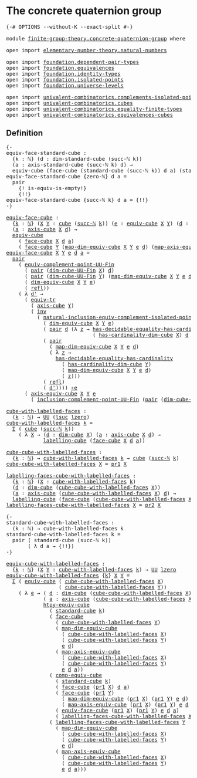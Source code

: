 # The concrete quaternion group

<pre class="Agda"><a id="42" class="Symbol">{-#</a> <a id="46" class="Keyword">OPTIONS</a> <a id="54" class="Pragma">--without-K</a> <a id="66" class="Pragma">--exact-split</a> <a id="80" class="Symbol">#-}</a>

<a id="85" class="Keyword">module</a> <a id="92" href="finite-group-theory.concrete-quaternion-group.html" class="Module">finite-group-theory.concrete-quaternion-group</a> <a id="138" class="Keyword">where</a>

<a id="145" class="Keyword">open</a> <a id="150" class="Keyword">import</a> <a id="157" href="elementary-number-theory.natural-numbers.html" class="Module">elementary-number-theory.natural-numbers</a>

<a id="199" class="Keyword">open</a> <a id="204" class="Keyword">import</a> <a id="211" href="foundation.dependent-pair-types.html" class="Module">foundation.dependent-pair-types</a>
<a id="243" class="Keyword">open</a> <a id="248" class="Keyword">import</a> <a id="255" href="foundation.equivalences.html" class="Module">foundation.equivalences</a>
<a id="279" class="Keyword">open</a> <a id="284" class="Keyword">import</a> <a id="291" href="foundation.identity-types.html" class="Module">foundation.identity-types</a>
<a id="317" class="Keyword">open</a> <a id="322" class="Keyword">import</a> <a id="329" href="foundation.isolated-points.html" class="Module">foundation.isolated-points</a>
<a id="356" class="Keyword">open</a> <a id="361" class="Keyword">import</a> <a id="368" href="foundation.universe-levels.html" class="Module">foundation.universe-levels</a>

<a id="396" class="Keyword">open</a> <a id="401" class="Keyword">import</a> <a id="408" href="univalent-combinatorics.complements-isolated-points.html" class="Module">univalent-combinatorics.complements-isolated-points</a>
<a id="460" class="Keyword">open</a> <a id="465" class="Keyword">import</a> <a id="472" href="univalent-combinatorics.cubes.html" class="Module">univalent-combinatorics.cubes</a>
<a id="502" class="Keyword">open</a> <a id="507" class="Keyword">import</a> <a id="514" href="univalent-combinatorics.equality-finite-types.html" class="Module">univalent-combinatorics.equality-finite-types</a>
<a id="560" class="Keyword">open</a> <a id="565" class="Keyword">import</a> <a id="572" href="univalent-combinatorics.equivalences-cubes.html" class="Module">univalent-combinatorics.equivalences-cubes</a>
</pre>
## Definition

<pre class="Agda"><a id="643" class="Comment">{-
equiv-face-standard-cube :
  {k : ℕ} (d : dim-standard-cube (succ-ℕ k))
  (a : axis-standard-cube (succ-ℕ k) d) →
  equiv-cube (face-cube (standard-cube (succ-ℕ k)) d a) (standard-cube k)
equiv-face-standard-cube {zero-ℕ} d a =
  pair
    {! is-equiv-is-empty!}
    {!!}
equiv-face-standard-cube {succ-ℕ k} d a = {!!}
-}</a>

<a id="equiv-face-cube"></a><a id="968" href="finite-group-theory.concrete-quaternion-group.html#968" class="Function">equiv-face-cube</a> <a id="984" class="Symbol">:</a>
  <a id="988" class="Symbol">{</a><a id="989" href="finite-group-theory.concrete-quaternion-group.html#989" class="Bound">k</a> <a id="991" class="Symbol">:</a> <a id="993" href="elementary-number-theory.natural-numbers.html#1458" class="Datatype">ℕ</a><a id="994" class="Symbol">}</a> <a id="996" class="Symbol">(</a><a id="997" href="finite-group-theory.concrete-quaternion-group.html#997" class="Bound">X</a> <a id="999" href="finite-group-theory.concrete-quaternion-group.html#999" class="Bound">Y</a> <a id="1001" class="Symbol">:</a> <a id="1003" href="univalent-combinatorics.cubes.html#715" class="Function">cube</a> <a id="1008" class="Symbol">(</a><a id="1009" href="elementary-number-theory.natural-numbers.html#1492" class="InductiveConstructor">succ-ℕ</a> <a id="1016" href="finite-group-theory.concrete-quaternion-group.html#989" class="Bound">k</a><a id="1017" class="Symbol">))</a> <a id="1020" class="Symbol">(</a><a id="1021" href="finite-group-theory.concrete-quaternion-group.html#1021" class="Bound">e</a> <a id="1023" class="Symbol">:</a> <a id="1025" href="univalent-combinatorics.equivalences-cubes.html#1325" class="Function">equiv-cube</a> <a id="1036" href="finite-group-theory.concrete-quaternion-group.html#997" class="Bound">X</a> <a id="1038" href="finite-group-theory.concrete-quaternion-group.html#999" class="Bound">Y</a><a id="1039" class="Symbol">)</a> <a id="1041" class="Symbol">(</a><a id="1042" href="finite-group-theory.concrete-quaternion-group.html#1042" class="Bound">d</a> <a id="1044" class="Symbol">:</a> <a id="1046" href="univalent-combinatorics.cubes.html#875" class="Function">dim-cube</a> <a id="1055" href="finite-group-theory.concrete-quaternion-group.html#997" class="Bound">X</a><a id="1056" class="Symbol">)</a>
  <a id="1060" class="Symbol">(</a><a id="1061" href="finite-group-theory.concrete-quaternion-group.html#1061" class="Bound">a</a> <a id="1063" class="Symbol">:</a> <a id="1065" href="univalent-combinatorics.cubes.html#1524" class="Function">axis-cube</a> <a id="1075" href="finite-group-theory.concrete-quaternion-group.html#997" class="Bound">X</a> <a id="1077" href="finite-group-theory.concrete-quaternion-group.html#1042" class="Bound">d</a><a id="1078" class="Symbol">)</a> <a id="1080" class="Symbol">→</a>
  <a id="1084" href="univalent-combinatorics.equivalences-cubes.html#1325" class="Function">equiv-cube</a>
    <a id="1099" class="Symbol">(</a> <a id="1101" href="univalent-combinatorics.cubes.html#3241" class="Function">face-cube</a> <a id="1111" href="finite-group-theory.concrete-quaternion-group.html#997" class="Bound">X</a> <a id="1113" href="finite-group-theory.concrete-quaternion-group.html#1042" class="Bound">d</a> <a id="1115" href="finite-group-theory.concrete-quaternion-group.html#1061" class="Bound">a</a><a id="1116" class="Symbol">)</a>
    <a id="1122" class="Symbol">(</a> <a id="1124" href="univalent-combinatorics.cubes.html#3241" class="Function">face-cube</a> <a id="1134" href="finite-group-theory.concrete-quaternion-group.html#999" class="Bound">Y</a> <a id="1136" class="Symbol">(</a><a id="1137" href="univalent-combinatorics.equivalences-cubes.html#1627" class="Function">map-dim-equiv-cube</a> <a id="1156" href="finite-group-theory.concrete-quaternion-group.html#997" class="Bound">X</a> <a id="1158" href="finite-group-theory.concrete-quaternion-group.html#999" class="Bound">Y</a> <a id="1160" href="finite-group-theory.concrete-quaternion-group.html#1021" class="Bound">e</a> <a id="1162" href="finite-group-theory.concrete-quaternion-group.html#1042" class="Bound">d</a><a id="1163" class="Symbol">)</a> <a id="1165" class="Symbol">(</a><a id="1166" href="univalent-combinatorics.equivalences-cubes.html#1950" class="Function">map-axis-equiv-cube</a> <a id="1186" href="finite-group-theory.concrete-quaternion-group.html#997" class="Bound">X</a> <a id="1188" href="finite-group-theory.concrete-quaternion-group.html#999" class="Bound">Y</a> <a id="1190" href="finite-group-theory.concrete-quaternion-group.html#1021" class="Bound">e</a> <a id="1192" href="finite-group-theory.concrete-quaternion-group.html#1042" class="Bound">d</a> <a id="1194" href="finite-group-theory.concrete-quaternion-group.html#1061" class="Bound">a</a><a id="1195" class="Symbol">))</a>
<a id="1198" href="finite-group-theory.concrete-quaternion-group.html#968" class="Function">equiv-face-cube</a> <a id="1214" href="finite-group-theory.concrete-quaternion-group.html#1214" class="Bound">X</a> <a id="1216" href="finite-group-theory.concrete-quaternion-group.html#1216" class="Bound">Y</a> <a id="1218" href="finite-group-theory.concrete-quaternion-group.html#1218" class="Bound">e</a> <a id="1220" href="finite-group-theory.concrete-quaternion-group.html#1220" class="Bound">d</a> <a id="1222" href="finite-group-theory.concrete-quaternion-group.html#1222" class="Bound">a</a> <a id="1224" class="Symbol">=</a>
  <a id="1228" href="foundation-core.dependent-pair-types.html#588" class="InductiveConstructor">pair</a>
    <a id="1237" class="Symbol">(</a> <a id="1239" href="univalent-combinatorics.complements-isolated-points.html#5768" class="Function">equiv-complement-point-UU-Fin</a>
      <a id="1275" class="Symbol">(</a> <a id="1277" href="foundation-core.dependent-pair-types.html#588" class="InductiveConstructor">pair</a> <a id="1282" class="Symbol">(</a><a id="1283" href="univalent-combinatorics.cubes.html#798" class="Function">dim-cube-UU-Fin</a> <a id="1299" href="finite-group-theory.concrete-quaternion-group.html#1214" class="Bound">X</a><a id="1300" class="Symbol">)</a> <a id="1302" href="finite-group-theory.concrete-quaternion-group.html#1220" class="Bound">d</a><a id="1303" class="Symbol">)</a>
      <a id="1311" class="Symbol">(</a> <a id="1313" href="foundation-core.dependent-pair-types.html#588" class="InductiveConstructor">pair</a> <a id="1318" class="Symbol">(</a><a id="1319" href="univalent-combinatorics.cubes.html#798" class="Function">dim-cube-UU-Fin</a> <a id="1335" href="finite-group-theory.concrete-quaternion-group.html#1216" class="Bound">Y</a><a id="1336" class="Symbol">)</a> <a id="1338" class="Symbol">(</a><a id="1339" href="univalent-combinatorics.equivalences-cubes.html#1627" class="Function">map-dim-equiv-cube</a> <a id="1358" href="finite-group-theory.concrete-quaternion-group.html#1214" class="Bound">X</a> <a id="1360" href="finite-group-theory.concrete-quaternion-group.html#1216" class="Bound">Y</a> <a id="1362" href="finite-group-theory.concrete-quaternion-group.html#1218" class="Bound">e</a> <a id="1364" href="finite-group-theory.concrete-quaternion-group.html#1220" class="Bound">d</a><a id="1365" class="Symbol">))</a>
      <a id="1374" class="Symbol">(</a> <a id="1376" href="univalent-combinatorics.equivalences-cubes.html#1512" class="Function">dim-equiv-cube</a> <a id="1391" href="finite-group-theory.concrete-quaternion-group.html#1214" class="Bound">X</a> <a id="1393" href="finite-group-theory.concrete-quaternion-group.html#1216" class="Bound">Y</a> <a id="1395" href="finite-group-theory.concrete-quaternion-group.html#1218" class="Bound">e</a><a id="1396" class="Symbol">)</a>
      <a id="1404" class="Symbol">(</a> <a id="1406" href="foundation-core.identity-types.html#1820" class="InductiveConstructor">refl</a><a id="1410" class="Symbol">))</a>
    <a id="1417" class="Symbol">(</a> <a id="1419" class="Symbol">λ</a> <a id="1421" href="finite-group-theory.concrete-quaternion-group.html#1421" class="Bound">d&#39;</a> <a id="1424" class="Symbol">→</a>
      <a id="1432" class="Symbol">(</a> <a id="1434" href="foundation.identity-types.html#3828" class="Function">equiv-tr</a>
        <a id="1451" class="Symbol">(</a> <a id="1453" href="univalent-combinatorics.cubes.html#1524" class="Function">axis-cube</a> <a id="1463" href="finite-group-theory.concrete-quaternion-group.html#1216" class="Bound">Y</a><a id="1464" class="Symbol">)</a>
        <a id="1474" class="Symbol">(</a> <a id="1476" href="foundation-core.identity-types.html#2729" class="Function">inv</a>
          <a id="1490" class="Symbol">(</a> <a id="1492" href="foundation.isolated-points.html#12600" class="Function">natural-inclusion-equiv-complement-isolated-point</a>
            <a id="1554" class="Symbol">(</a> <a id="1556" href="univalent-combinatorics.equivalences-cubes.html#1512" class="Function">dim-equiv-cube</a> <a id="1571" href="finite-group-theory.concrete-quaternion-group.html#1214" class="Bound">X</a> <a id="1573" href="finite-group-theory.concrete-quaternion-group.html#1216" class="Bound">Y</a> <a id="1575" href="finite-group-theory.concrete-quaternion-group.html#1218" class="Bound">e</a><a id="1576" class="Symbol">)</a>
            <a id="1590" class="Symbol">(</a> <a id="1592" href="foundation-core.dependent-pair-types.html#588" class="InductiveConstructor">pair</a> <a id="1597" href="finite-group-theory.concrete-quaternion-group.html#1220" class="Bound">d</a> <a id="1599" class="Symbol">(λ</a> <a id="1602" href="finite-group-theory.concrete-quaternion-group.html#1602" class="Bound">z</a> <a id="1604" class="Symbol">→</a> <a id="1606" href="univalent-combinatorics.equality-finite-types.html#2901" class="Function">has-decidable-equality-has-cardinality</a>
                            <a id="1673" class="Symbol">(</a> <a id="1675" href="univalent-combinatorics.cubes.html#960" class="Function">has-cardinality-dim-cube</a> <a id="1700" href="finite-group-theory.concrete-quaternion-group.html#1214" class="Bound">X</a><a id="1701" class="Symbol">)</a> <a id="1703" href="finite-group-theory.concrete-quaternion-group.html#1220" class="Bound">d</a> <a id="1705" href="finite-group-theory.concrete-quaternion-group.html#1602" class="Bound">z</a><a id="1706" class="Symbol">))</a>
            <a id="1721" class="Symbol">(</a> <a id="1723" href="foundation-core.dependent-pair-types.html#588" class="InductiveConstructor">pair</a>
              <a id="1742" class="Symbol">(</a> <a id="1744" href="univalent-combinatorics.equivalences-cubes.html#1627" class="Function">map-dim-equiv-cube</a> <a id="1763" href="finite-group-theory.concrete-quaternion-group.html#1214" class="Bound">X</a> <a id="1765" href="finite-group-theory.concrete-quaternion-group.html#1216" class="Bound">Y</a> <a id="1767" href="finite-group-theory.concrete-quaternion-group.html#1218" class="Bound">e</a> <a id="1769" href="finite-group-theory.concrete-quaternion-group.html#1220" class="Bound">d</a><a id="1770" class="Symbol">)</a>
              <a id="1786" class="Symbol">(</a> <a id="1788" class="Symbol">λ</a> <a id="1790" href="finite-group-theory.concrete-quaternion-group.html#1790" class="Bound">z</a> <a id="1792" class="Symbol">→</a>
                <a id="1810" href="univalent-combinatorics.equality-finite-types.html#2901" class="Function">has-decidable-equality-has-cardinality</a>
                  <a id="1867" class="Symbol">(</a> <a id="1869" href="univalent-combinatorics.cubes.html#960" class="Function">has-cardinality-dim-cube</a> <a id="1894" href="finite-group-theory.concrete-quaternion-group.html#1216" class="Bound">Y</a><a id="1895" class="Symbol">)</a>
                  <a id="1915" class="Symbol">(</a> <a id="1917" href="univalent-combinatorics.equivalences-cubes.html#1627" class="Function">map-dim-equiv-cube</a> <a id="1936" href="finite-group-theory.concrete-quaternion-group.html#1214" class="Bound">X</a> <a id="1938" href="finite-group-theory.concrete-quaternion-group.html#1216" class="Bound">Y</a> <a id="1940" href="finite-group-theory.concrete-quaternion-group.html#1218" class="Bound">e</a> <a id="1942" href="finite-group-theory.concrete-quaternion-group.html#1220" class="Bound">d</a><a id="1943" class="Symbol">)</a>
                  <a id="1963" class="Symbol">(</a> <a id="1965" href="finite-group-theory.concrete-quaternion-group.html#1790" class="Bound">z</a><a id="1966" class="Symbol">)))</a>
            <a id="1982" class="Symbol">(</a> <a id="1984" href="foundation-core.identity-types.html#1820" class="InductiveConstructor">refl</a><a id="1988" class="Symbol">)</a>
            <a id="2002" class="Symbol">(</a> <a id="2004" href="finite-group-theory.concrete-quaternion-group.html#1421" class="Bound">d&#39;</a><a id="2006" class="Symbol">))))</a> <a id="2011" href="foundation-core.equivalences.html#7869" class="Function Operator">∘e</a>
      <a id="2020" class="Symbol">(</a> <a id="2022" href="univalent-combinatorics.equivalences-cubes.html#1777" class="Function">axis-equiv-cube</a> <a id="2038" href="finite-group-theory.concrete-quaternion-group.html#1214" class="Bound">X</a> <a id="2040" href="finite-group-theory.concrete-quaternion-group.html#1216" class="Bound">Y</a> <a id="2042" href="finite-group-theory.concrete-quaternion-group.html#1218" class="Bound">e</a>
        <a id="2052" class="Symbol">(</a> <a id="2054" href="univalent-combinatorics.complements-isolated-points.html#4857" class="Function">inclusion-complement-point-UU-Fin</a> <a id="2088" class="Symbol">(</a><a id="2089" href="foundation-core.dependent-pair-types.html#588" class="InductiveConstructor">pair</a> <a id="2094" class="Symbol">(</a><a id="2095" href="univalent-combinatorics.cubes.html#798" class="Function">dim-cube-UU-Fin</a> <a id="2111" href="finite-group-theory.concrete-quaternion-group.html#1214" class="Bound">X</a><a id="2112" class="Symbol">)</a> <a id="2114" href="finite-group-theory.concrete-quaternion-group.html#1220" class="Bound">d</a><a id="2115" class="Symbol">)</a> <a id="2117" href="finite-group-theory.concrete-quaternion-group.html#1421" class="Bound">d&#39;</a><a id="2119" class="Symbol">)))</a>

<a id="cube-with-labelled-faces"></a><a id="2124" href="finite-group-theory.concrete-quaternion-group.html#2124" class="Function">cube-with-labelled-faces</a> <a id="2149" class="Symbol">:</a>
  <a id="2153" class="Symbol">(</a><a id="2154" href="finite-group-theory.concrete-quaternion-group.html#2154" class="Bound">k</a> <a id="2156" class="Symbol">:</a> <a id="2158" href="elementary-number-theory.natural-numbers.html#1458" class="Datatype">ℕ</a><a id="2159" class="Symbol">)</a> <a id="2161" class="Symbol">→</a> <a id="2163" href="foundation-core.universe-levels.html#235" class="Primitive">UU</a> <a id="2166" class="Symbol">(</a><a id="2167" href="Agda.Primitive.html#780" class="Primitive">lsuc</a> <a id="2172" href="Agda.Primitive.html#764" class="Primitive">lzero</a><a id="2177" class="Symbol">)</a>
<a id="2179" href="finite-group-theory.concrete-quaternion-group.html#2124" class="Function">cube-with-labelled-faces</a> <a id="2204" href="finite-group-theory.concrete-quaternion-group.html#2204" class="Bound">k</a> <a id="2206" class="Symbol">=</a>
  <a id="2210" href="foundation-core.dependent-pair-types.html#515" class="Record">Σ</a> <a id="2212" class="Symbol">(</a> <a id="2214" href="univalent-combinatorics.cubes.html#715" class="Function">cube</a> <a id="2219" class="Symbol">(</a><a id="2220" href="elementary-number-theory.natural-numbers.html#1492" class="InductiveConstructor">succ-ℕ</a> <a id="2227" href="finite-group-theory.concrete-quaternion-group.html#2204" class="Bound">k</a><a id="2228" class="Symbol">))</a>
    <a id="2235" class="Symbol">(</a> <a id="2237" class="Symbol">λ</a> <a id="2239" href="finite-group-theory.concrete-quaternion-group.html#2239" class="Bound">X</a> <a id="2241" class="Symbol">→</a> <a id="2243" class="Symbol">(</a><a id="2244" href="finite-group-theory.concrete-quaternion-group.html#2244" class="Bound">d</a> <a id="2246" class="Symbol">:</a> <a id="2248" href="univalent-combinatorics.cubes.html#875" class="Function">dim-cube</a> <a id="2257" href="finite-group-theory.concrete-quaternion-group.html#2239" class="Bound">X</a><a id="2258" class="Symbol">)</a> <a id="2260" class="Symbol">(</a><a id="2261" href="finite-group-theory.concrete-quaternion-group.html#2261" class="Bound">a</a> <a id="2263" class="Symbol">:</a> <a id="2265" href="univalent-combinatorics.cubes.html#1524" class="Function">axis-cube</a> <a id="2275" href="finite-group-theory.concrete-quaternion-group.html#2239" class="Bound">X</a> <a id="2277" href="finite-group-theory.concrete-quaternion-group.html#2244" class="Bound">d</a><a id="2278" class="Symbol">)</a> <a id="2280" class="Symbol">→</a>
            <a id="2294" href="univalent-combinatorics.equivalences-cubes.html#5340" class="Function">labelling-cube</a> <a id="2309" class="Symbol">(</a><a id="2310" href="univalent-combinatorics.cubes.html#3241" class="Function">face-cube</a> <a id="2320" href="finite-group-theory.concrete-quaternion-group.html#2239" class="Bound">X</a> <a id="2322" href="finite-group-theory.concrete-quaternion-group.html#2244" class="Bound">d</a> <a id="2324" href="finite-group-theory.concrete-quaternion-group.html#2261" class="Bound">a</a><a id="2325" class="Symbol">))</a>

<a id="cube-cube-with-labelled-faces"></a><a id="2329" href="finite-group-theory.concrete-quaternion-group.html#2329" class="Function">cube-cube-with-labelled-faces</a> <a id="2359" class="Symbol">:</a>
  <a id="2363" class="Symbol">{</a><a id="2364" href="finite-group-theory.concrete-quaternion-group.html#2364" class="Bound">k</a> <a id="2366" class="Symbol">:</a> <a id="2368" href="elementary-number-theory.natural-numbers.html#1458" class="Datatype">ℕ</a><a id="2369" class="Symbol">}</a> <a id="2371" class="Symbol">→</a> <a id="2373" href="finite-group-theory.concrete-quaternion-group.html#2124" class="Function">cube-with-labelled-faces</a> <a id="2398" href="finite-group-theory.concrete-quaternion-group.html#2364" class="Bound">k</a> <a id="2400" class="Symbol">→</a> <a id="2402" href="univalent-combinatorics.cubes.html#715" class="Function">cube</a> <a id="2407" class="Symbol">(</a><a id="2408" href="elementary-number-theory.natural-numbers.html#1492" class="InductiveConstructor">succ-ℕ</a> <a id="2415" href="finite-group-theory.concrete-quaternion-group.html#2364" class="Bound">k</a><a id="2416" class="Symbol">)</a>
<a id="2418" href="finite-group-theory.concrete-quaternion-group.html#2329" class="Function">cube-cube-with-labelled-faces</a> <a id="2448" href="finite-group-theory.concrete-quaternion-group.html#2448" class="Bound">X</a> <a id="2450" class="Symbol">=</a> <a id="2452" href="foundation-core.dependent-pair-types.html#605" class="Field">pr1</a> <a id="2456" href="finite-group-theory.concrete-quaternion-group.html#2448" class="Bound">X</a>

<a id="labelling-faces-cube-with-labelled-faces"></a><a id="2459" href="finite-group-theory.concrete-quaternion-group.html#2459" class="Function">labelling-faces-cube-with-labelled-faces</a> <a id="2500" class="Symbol">:</a>
  <a id="2504" class="Symbol">{</a><a id="2505" href="finite-group-theory.concrete-quaternion-group.html#2505" class="Bound">k</a> <a id="2507" class="Symbol">:</a> <a id="2509" href="elementary-number-theory.natural-numbers.html#1458" class="Datatype">ℕ</a><a id="2510" class="Symbol">}</a> <a id="2512" class="Symbol">(</a><a id="2513" href="finite-group-theory.concrete-quaternion-group.html#2513" class="Bound">X</a> <a id="2515" class="Symbol">:</a> <a id="2517" href="finite-group-theory.concrete-quaternion-group.html#2124" class="Function">cube-with-labelled-faces</a> <a id="2542" href="finite-group-theory.concrete-quaternion-group.html#2505" class="Bound">k</a><a id="2543" class="Symbol">)</a>
  <a id="2547" class="Symbol">(</a><a id="2548" href="finite-group-theory.concrete-quaternion-group.html#2548" class="Bound">d</a> <a id="2550" class="Symbol">:</a> <a id="2552" href="univalent-combinatorics.cubes.html#875" class="Function">dim-cube</a> <a id="2561" class="Symbol">(</a><a id="2562" href="finite-group-theory.concrete-quaternion-group.html#2329" class="Function">cube-cube-with-labelled-faces</a> <a id="2592" href="finite-group-theory.concrete-quaternion-group.html#2513" class="Bound">X</a><a id="2593" class="Symbol">))</a>
  <a id="2598" class="Symbol">(</a><a id="2599" href="finite-group-theory.concrete-quaternion-group.html#2599" class="Bound">a</a> <a id="2601" class="Symbol">:</a> <a id="2603" href="univalent-combinatorics.cubes.html#1524" class="Function">axis-cube</a> <a id="2613" class="Symbol">(</a><a id="2614" href="finite-group-theory.concrete-quaternion-group.html#2329" class="Function">cube-cube-with-labelled-faces</a> <a id="2644" href="finite-group-theory.concrete-quaternion-group.html#2513" class="Bound">X</a><a id="2645" class="Symbol">)</a> <a id="2647" href="finite-group-theory.concrete-quaternion-group.html#2548" class="Bound">d</a><a id="2648" class="Symbol">)</a> <a id="2650" class="Symbol">→</a>
  <a id="2654" href="univalent-combinatorics.equivalences-cubes.html#5340" class="Function">labelling-cube</a> <a id="2669" class="Symbol">(</a><a id="2670" href="univalent-combinatorics.cubes.html#3241" class="Function">face-cube</a> <a id="2680" class="Symbol">(</a><a id="2681" href="finite-group-theory.concrete-quaternion-group.html#2329" class="Function">cube-cube-with-labelled-faces</a> <a id="2711" href="finite-group-theory.concrete-quaternion-group.html#2513" class="Bound">X</a><a id="2712" class="Symbol">)</a> <a id="2714" href="finite-group-theory.concrete-quaternion-group.html#2548" class="Bound">d</a> <a id="2716" href="finite-group-theory.concrete-quaternion-group.html#2599" class="Bound">a</a><a id="2717" class="Symbol">)</a>
<a id="2719" href="finite-group-theory.concrete-quaternion-group.html#2459" class="Function">labelling-faces-cube-with-labelled-faces</a> <a id="2760" href="finite-group-theory.concrete-quaternion-group.html#2760" class="Bound">X</a> <a id="2762" class="Symbol">=</a> <a id="2764" href="foundation-core.dependent-pair-types.html#617" class="Field">pr2</a> <a id="2768" href="finite-group-theory.concrete-quaternion-group.html#2760" class="Bound">X</a>

<a id="2771" class="Comment">{-
standard-cube-with-labelled-faces :
  (k : ℕ) → cube-with-labelled-faces k
standard-cube-with-labelled-faces k =
  pair ( standard-cube (succ-ℕ k))
       ( λ d a → {!!})
-}</a>

<a id="equiv-cube-with-labelled-faces"></a><a id="2949" href="finite-group-theory.concrete-quaternion-group.html#2949" class="Function">equiv-cube-with-labelled-faces</a> <a id="2980" class="Symbol">:</a>
  <a id="2984" class="Symbol">{</a><a id="2985" href="finite-group-theory.concrete-quaternion-group.html#2985" class="Bound">k</a> <a id="2987" class="Symbol">:</a> <a id="2989" href="elementary-number-theory.natural-numbers.html#1458" class="Datatype">ℕ</a><a id="2990" class="Symbol">}</a> <a id="2992" class="Symbol">(</a><a id="2993" href="finite-group-theory.concrete-quaternion-group.html#2993" class="Bound">X</a> <a id="2995" href="finite-group-theory.concrete-quaternion-group.html#2995" class="Bound">Y</a> <a id="2997" class="Symbol">:</a> <a id="2999" href="finite-group-theory.concrete-quaternion-group.html#2124" class="Function">cube-with-labelled-faces</a> <a id="3024" href="finite-group-theory.concrete-quaternion-group.html#2985" class="Bound">k</a><a id="3025" class="Symbol">)</a> <a id="3027" class="Symbol">→</a> <a id="3029" href="foundation-core.universe-levels.html#235" class="Primitive">UU</a> <a id="3032" href="Agda.Primitive.html#764" class="Primitive">lzero</a>
<a id="3038" href="finite-group-theory.concrete-quaternion-group.html#2949" class="Function">equiv-cube-with-labelled-faces</a> <a id="3069" class="Symbol">{</a><a id="3070" href="finite-group-theory.concrete-quaternion-group.html#3070" class="Bound">k</a><a id="3071" class="Symbol">}</a> <a id="3073" href="finite-group-theory.concrete-quaternion-group.html#3073" class="Bound">X</a> <a id="3075" href="finite-group-theory.concrete-quaternion-group.html#3075" class="Bound">Y</a> <a id="3077" class="Symbol">=</a>
  <a id="3081" href="foundation-core.dependent-pair-types.html#515" class="Record">Σ</a> <a id="3083" class="Symbol">(</a> <a id="3085" href="univalent-combinatorics.equivalences-cubes.html#1325" class="Function">equiv-cube</a> <a id="3096" class="Symbol">(</a> <a id="3098" href="finite-group-theory.concrete-quaternion-group.html#2329" class="Function">cube-cube-with-labelled-faces</a> <a id="3128" href="finite-group-theory.concrete-quaternion-group.html#3073" class="Bound">X</a><a id="3129" class="Symbol">)</a>
                 <a id="3148" class="Symbol">(</a> <a id="3150" href="finite-group-theory.concrete-quaternion-group.html#2329" class="Function">cube-cube-with-labelled-faces</a> <a id="3180" href="finite-group-theory.concrete-quaternion-group.html#3075" class="Bound">Y</a><a id="3181" class="Symbol">))</a>
    <a id="3188" class="Symbol">(</a> <a id="3190" class="Symbol">λ</a> <a id="3192" href="finite-group-theory.concrete-quaternion-group.html#3192" class="Bound">e</a> <a id="3194" class="Symbol">→</a> <a id="3196" class="Symbol">(</a> <a id="3198" href="finite-group-theory.concrete-quaternion-group.html#3198" class="Bound">d</a> <a id="3200" class="Symbol">:</a> <a id="3202" href="univalent-combinatorics.cubes.html#875" class="Function">dim-cube</a> <a id="3211" class="Symbol">(</a><a id="3212" href="finite-group-theory.concrete-quaternion-group.html#2329" class="Function">cube-cube-with-labelled-faces</a> <a id="3242" href="finite-group-theory.concrete-quaternion-group.html#3073" class="Bound">X</a><a id="3243" class="Symbol">))</a>
            <a id="3258" class="Symbol">(</a> <a id="3260" href="finite-group-theory.concrete-quaternion-group.html#3260" class="Bound">a</a> <a id="3262" class="Symbol">:</a> <a id="3264" href="univalent-combinatorics.cubes.html#1524" class="Function">axis-cube</a> <a id="3274" class="Symbol">(</a><a id="3275" href="finite-group-theory.concrete-quaternion-group.html#2329" class="Function">cube-cube-with-labelled-faces</a> <a id="3305" href="finite-group-theory.concrete-quaternion-group.html#3073" class="Bound">X</a><a id="3306" class="Symbol">)</a> <a id="3308" href="finite-group-theory.concrete-quaternion-group.html#3198" class="Bound">d</a><a id="3309" class="Symbol">)</a> <a id="3311" class="Symbol">→</a>
            <a id="3325" href="univalent-combinatorics.equivalences-cubes.html#3592" class="Function">htpy-equiv-cube</a>
              <a id="3355" class="Symbol">(</a> <a id="3357" href="univalent-combinatorics.cubes.html#2766" class="Function">standard-cube</a> <a id="3371" href="finite-group-theory.concrete-quaternion-group.html#3070" class="Bound">k</a><a id="3372" class="Symbol">)</a>
              <a id="3388" class="Symbol">(</a> <a id="3390" href="univalent-combinatorics.cubes.html#3241" class="Function">face-cube</a>
                <a id="3416" class="Symbol">(</a> <a id="3418" href="finite-group-theory.concrete-quaternion-group.html#2329" class="Function">cube-cube-with-labelled-faces</a> <a id="3448" href="finite-group-theory.concrete-quaternion-group.html#3075" class="Bound">Y</a><a id="3449" class="Symbol">)</a>
                <a id="3467" class="Symbol">(</a> <a id="3469" href="univalent-combinatorics.equivalences-cubes.html#1627" class="Function">map-dim-equiv-cube</a>
                  <a id="3506" class="Symbol">(</a> <a id="3508" href="finite-group-theory.concrete-quaternion-group.html#2329" class="Function">cube-cube-with-labelled-faces</a> <a id="3538" href="finite-group-theory.concrete-quaternion-group.html#3073" class="Bound">X</a><a id="3539" class="Symbol">)</a>
                  <a id="3559" class="Symbol">(</a> <a id="3561" href="finite-group-theory.concrete-quaternion-group.html#2329" class="Function">cube-cube-with-labelled-faces</a> <a id="3591" href="finite-group-theory.concrete-quaternion-group.html#3075" class="Bound">Y</a><a id="3592" class="Symbol">)</a>
                  <a id="3612" href="finite-group-theory.concrete-quaternion-group.html#3192" class="Bound">e</a> <a id="3614" href="finite-group-theory.concrete-quaternion-group.html#3198" class="Bound">d</a><a id="3615" class="Symbol">)</a>
                <a id="3633" class="Symbol">(</a> <a id="3635" href="univalent-combinatorics.equivalences-cubes.html#1950" class="Function">map-axis-equiv-cube</a>
                  <a id="3673" class="Symbol">(</a> <a id="3675" href="finite-group-theory.concrete-quaternion-group.html#2329" class="Function">cube-cube-with-labelled-faces</a> <a id="3705" href="finite-group-theory.concrete-quaternion-group.html#3073" class="Bound">X</a><a id="3706" class="Symbol">)</a>
                  <a id="3726" class="Symbol">(</a> <a id="3728" href="finite-group-theory.concrete-quaternion-group.html#2329" class="Function">cube-cube-with-labelled-faces</a> <a id="3758" href="finite-group-theory.concrete-quaternion-group.html#3075" class="Bound">Y</a><a id="3759" class="Symbol">)</a>
                  <a id="3779" href="finite-group-theory.concrete-quaternion-group.html#3192" class="Bound">e</a> <a id="3781" href="finite-group-theory.concrete-quaternion-group.html#3198" class="Bound">d</a> <a id="3783" href="finite-group-theory.concrete-quaternion-group.html#3260" class="Bound">a</a><a id="3784" class="Symbol">))</a>
              <a id="3801" class="Symbol">(</a> <a id="3803" href="univalent-combinatorics.equivalences-cubes.html#3358" class="Function">comp-equiv-cube</a>
                <a id="3835" class="Symbol">(</a> <a id="3837" href="univalent-combinatorics.cubes.html#2766" class="Function">standard-cube</a> <a id="3851" href="finite-group-theory.concrete-quaternion-group.html#3070" class="Bound">k</a><a id="3852" class="Symbol">)</a>
                <a id="3870" class="Symbol">(</a> <a id="3872" href="univalent-combinatorics.cubes.html#3241" class="Function">face-cube</a> <a id="3882" class="Symbol">(</a><a id="3883" href="foundation-core.dependent-pair-types.html#605" class="Field">pr1</a> <a id="3887" href="finite-group-theory.concrete-quaternion-group.html#3073" class="Bound">X</a><a id="3888" class="Symbol">)</a> <a id="3890" href="finite-group-theory.concrete-quaternion-group.html#3198" class="Bound">d</a> <a id="3892" href="finite-group-theory.concrete-quaternion-group.html#3260" class="Bound">a</a><a id="3893" class="Symbol">)</a>
                <a id="3911" class="Symbol">(</a> <a id="3913" href="univalent-combinatorics.cubes.html#3241" class="Function">face-cube</a> <a id="3923" class="Symbol">(</a><a id="3924" href="foundation-core.dependent-pair-types.html#605" class="Field">pr1</a> <a id="3928" href="finite-group-theory.concrete-quaternion-group.html#3075" class="Bound">Y</a><a id="3929" class="Symbol">)</a>
                  <a id="3949" class="Symbol">(</a> <a id="3951" href="univalent-combinatorics.equivalences-cubes.html#1627" class="Function">map-dim-equiv-cube</a> <a id="3970" class="Symbol">(</a><a id="3971" href="foundation-core.dependent-pair-types.html#605" class="Field">pr1</a> <a id="3975" href="finite-group-theory.concrete-quaternion-group.html#3073" class="Bound">X</a><a id="3976" class="Symbol">)</a> <a id="3978" class="Symbol">(</a><a id="3979" href="foundation-core.dependent-pair-types.html#605" class="Field">pr1</a> <a id="3983" href="finite-group-theory.concrete-quaternion-group.html#3075" class="Bound">Y</a><a id="3984" class="Symbol">)</a> <a id="3986" href="finite-group-theory.concrete-quaternion-group.html#3192" class="Bound">e</a> <a id="3988" href="finite-group-theory.concrete-quaternion-group.html#3198" class="Bound">d</a><a id="3989" class="Symbol">)</a>
                  <a id="4009" class="Symbol">(</a> <a id="4011" href="univalent-combinatorics.equivalences-cubes.html#1950" class="Function">map-axis-equiv-cube</a> <a id="4031" class="Symbol">(</a><a id="4032" href="foundation-core.dependent-pair-types.html#605" class="Field">pr1</a> <a id="4036" href="finite-group-theory.concrete-quaternion-group.html#3073" class="Bound">X</a><a id="4037" class="Symbol">)</a> <a id="4039" class="Symbol">(</a><a id="4040" href="foundation-core.dependent-pair-types.html#605" class="Field">pr1</a> <a id="4044" href="finite-group-theory.concrete-quaternion-group.html#3075" class="Bound">Y</a><a id="4045" class="Symbol">)</a> <a id="4047" href="finite-group-theory.concrete-quaternion-group.html#3192" class="Bound">e</a> <a id="4049" href="finite-group-theory.concrete-quaternion-group.html#3198" class="Bound">d</a> <a id="4051" href="finite-group-theory.concrete-quaternion-group.html#3260" class="Bound">a</a><a id="4052" class="Symbol">))</a>
                <a id="4071" class="Symbol">(</a> <a id="4073" href="finite-group-theory.concrete-quaternion-group.html#968" class="Function">equiv-face-cube</a> <a id="4089" class="Symbol">(</a><a id="4090" href="foundation-core.dependent-pair-types.html#605" class="Field">pr1</a> <a id="4094" href="finite-group-theory.concrete-quaternion-group.html#3073" class="Bound">X</a><a id="4095" class="Symbol">)</a> <a id="4097" class="Symbol">(</a><a id="4098" href="foundation-core.dependent-pair-types.html#605" class="Field">pr1</a> <a id="4102" href="finite-group-theory.concrete-quaternion-group.html#3075" class="Bound">Y</a><a id="4103" class="Symbol">)</a> <a id="4105" href="finite-group-theory.concrete-quaternion-group.html#3192" class="Bound">e</a> <a id="4107" href="finite-group-theory.concrete-quaternion-group.html#3198" class="Bound">d</a> <a id="4109" href="finite-group-theory.concrete-quaternion-group.html#3260" class="Bound">a</a><a id="4110" class="Symbol">)</a>
                <a id="4128" class="Symbol">(</a> <a id="4130" href="finite-group-theory.concrete-quaternion-group.html#2459" class="Function">labelling-faces-cube-with-labelled-faces</a> <a id="4171" href="finite-group-theory.concrete-quaternion-group.html#3073" class="Bound">X</a> <a id="4173" href="finite-group-theory.concrete-quaternion-group.html#3198" class="Bound">d</a> <a id="4175" href="finite-group-theory.concrete-quaternion-group.html#3260" class="Bound">a</a><a id="4176" class="Symbol">))</a>
              <a id="4193" class="Symbol">(</a> <a id="4195" href="finite-group-theory.concrete-quaternion-group.html#2459" class="Function">labelling-faces-cube-with-labelled-faces</a> <a id="4236" href="finite-group-theory.concrete-quaternion-group.html#3075" class="Bound">Y</a>
                <a id="4254" class="Symbol">(</a> <a id="4256" href="univalent-combinatorics.equivalences-cubes.html#1627" class="Function">map-dim-equiv-cube</a>
                  <a id="4293" class="Symbol">(</a> <a id="4295" href="finite-group-theory.concrete-quaternion-group.html#2329" class="Function">cube-cube-with-labelled-faces</a> <a id="4325" href="finite-group-theory.concrete-quaternion-group.html#3073" class="Bound">X</a><a id="4326" class="Symbol">)</a>
                  <a id="4346" class="Symbol">(</a> <a id="4348" href="finite-group-theory.concrete-quaternion-group.html#2329" class="Function">cube-cube-with-labelled-faces</a> <a id="4378" href="finite-group-theory.concrete-quaternion-group.html#3075" class="Bound">Y</a><a id="4379" class="Symbol">)</a>
                  <a id="4399" href="finite-group-theory.concrete-quaternion-group.html#3192" class="Bound">e</a> <a id="4401" href="finite-group-theory.concrete-quaternion-group.html#3198" class="Bound">d</a><a id="4402" class="Symbol">)</a>
                <a id="4420" class="Symbol">(</a> <a id="4422" href="univalent-combinatorics.equivalences-cubes.html#1950" class="Function">map-axis-equiv-cube</a>
                  <a id="4460" class="Symbol">(</a> <a id="4462" href="finite-group-theory.concrete-quaternion-group.html#2329" class="Function">cube-cube-with-labelled-faces</a> <a id="4492" href="finite-group-theory.concrete-quaternion-group.html#3073" class="Bound">X</a><a id="4493" class="Symbol">)</a>
                  <a id="4513" class="Symbol">(</a> <a id="4515" href="finite-group-theory.concrete-quaternion-group.html#2329" class="Function">cube-cube-with-labelled-faces</a> <a id="4545" href="finite-group-theory.concrete-quaternion-group.html#3075" class="Bound">Y</a><a id="4546" class="Symbol">)</a>
                  <a id="4566" href="finite-group-theory.concrete-quaternion-group.html#3192" class="Bound">e</a> <a id="4568" href="finite-group-theory.concrete-quaternion-group.html#3198" class="Bound">d</a> <a id="4570" href="finite-group-theory.concrete-quaternion-group.html#3260" class="Bound">a</a><a id="4571" class="Symbol">)))</a>
</pre>